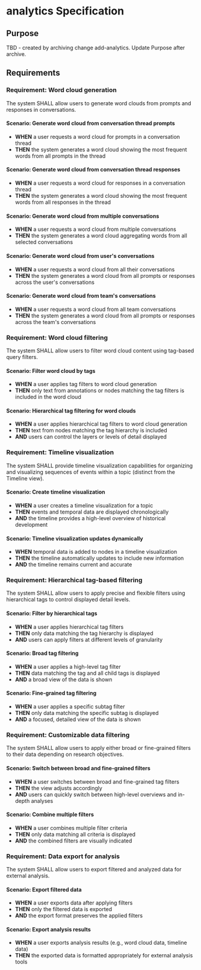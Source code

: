# analytics Specification

## Purpose
TBD - created by archiving change add-analytics. Update Purpose after archive.
## Requirements
### Requirement: Word cloud generation
The system SHALL allow users to generate word clouds from prompts and responses in conversations.

#### Scenario: Generate word cloud from conversation thread prompts
- **WHEN** a user requests a word cloud for prompts in a conversation thread
- **THEN** the system generates a word cloud showing the most frequent words from all prompts in the thread

#### Scenario: Generate word cloud from conversation thread responses
- **WHEN** a user requests a word cloud for responses in a conversation thread
- **THEN** the system generates a word cloud showing the most frequent words from all responses in the thread

#### Scenario: Generate word cloud from multiple conversations
- **WHEN** a user requests a word cloud from multiple conversations
- **THEN** the system generates a word cloud aggregating words from all selected conversations

#### Scenario: Generate word cloud from user's conversations
- **WHEN** a user requests a word cloud from all their conversations
- **THEN** the system generates a word cloud from all prompts or responses across the user's conversations

#### Scenario: Generate word cloud from team's conversations
- **WHEN** a user requests a word cloud from all team conversations
- **THEN** the system generates a word cloud from all prompts or responses across the team's conversations

### Requirement: Word cloud filtering
The system SHALL allow users to filter word cloud content using tag-based query filters.

#### Scenario: Filter word cloud by tags
- **WHEN** a user applies tag filters to word cloud generation
- **THEN** only text from annotations or nodes matching the tag filters is included in the word cloud

#### Scenario: Hierarchical tag filtering for word clouds
- **WHEN** a user applies hierarchical tag filters to word cloud generation
- **THEN** text from nodes matching the tag hierarchy is included
- **AND** users can control the layers or levels of detail displayed

### Requirement: Timeline visualization
The system SHALL provide timeline visualization capabilities for organizing and visualizing sequences of events within a topic (distinct from the Timeline view).

#### Scenario: Create timeline visualization
- **WHEN** a user creates a timeline visualization for a topic
- **THEN** events and temporal data are displayed chronologically
- **AND** the timeline provides a high-level overview of historical development

#### Scenario: Timeline visualization updates dynamically
- **WHEN** temporal data is added to nodes in a timeline visualization
- **THEN** the timeline automatically updates to include new information
- **AND** the timeline remains current and accurate

### Requirement: Hierarchical tag-based filtering
The system SHALL allow users to apply precise and flexible filters using hierarchical tags to control displayed detail levels.

#### Scenario: Filter by hierarchical tags
- **WHEN** a user applies hierarchical tag filters
- **THEN** only data matching the tag hierarchy is displayed
- **AND** users can apply filters at different levels of granularity

#### Scenario: Broad tag filtering
- **WHEN** a user applies a high-level tag filter
- **THEN** data matching the tag and all child tags is displayed
- **AND** a broad view of the data is shown

#### Scenario: Fine-grained tag filtering
- **WHEN** a user applies a specific subtag filter
- **THEN** only data matching the specific subtag is displayed
- **AND** a focused, detailed view of the data is shown

### Requirement: Customizable data filtering
The system SHALL allow users to apply either broad or fine-grained filters to their data depending on research objectives.

#### Scenario: Switch between broad and fine-grained filters
- **WHEN** a user switches between broad and fine-grained tag filters
- **THEN** the view adjusts accordingly
- **AND** users can quickly switch between high-level overviews and in-depth analyses

#### Scenario: Combine multiple filters
- **WHEN** a user combines multiple filter criteria
- **THEN** only data matching all criteria is displayed
- **AND** the combined filters are visually indicated

### Requirement: Data export for analysis
The system SHALL allow users to export filtered and analyzed data for external analysis.

#### Scenario: Export filtered data
- **WHEN** a user exports data after applying filters
- **THEN** only the filtered data is exported
- **AND** the export format preserves the applied filters

#### Scenario: Export analysis results
- **WHEN** a user exports analysis results (e.g., word cloud data, timeline data)
- **THEN** the exported data is formatted appropriately for external analysis tools

